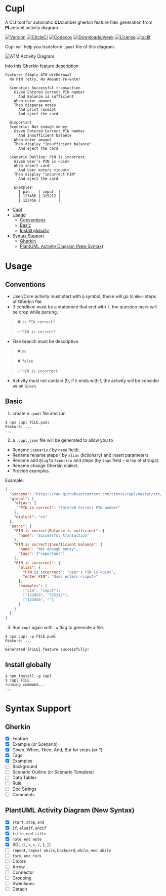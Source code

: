 # Cupl

A CLI tool for automatic **CU**cumber gherkin feature files generation from **PL**antuml activity diagram.

[![Version](https://img.shields.io/npm/v/cupl.svg)](https://npmjs.org/package/cupl)
[![CircleCI](https://circleci.com/gh/cinoss/cupl/tree/master.svg?style=shield)](https://circleci.com/gh/cinoss/cupl/tree/master)
[![Codecov](https://codecov.io/gh/cinoss/cupl/branch/master/graph/badge.svg)](https://codecov.io/gh/cinoss/cupl)
[![Downloads/week](https://img.shields.io/npm/dw/cupl.svg)](https://npmjs.org/package/cupl)
[![License](https://img.shields.io/npm/l/cupl.svg)](https://github.com/cinoss/cupl/blob/master/package.json)
[![oclif](https://img.shields.io/badge/cli-oclif-brightgreen.svg)](https://oclif.io)

<!-- [![Appveyor CI](https://ci.appveyor.com/api/projects/status/github/cinoss/cupl?branch=master&svg=true)](https://ci.appveyor.com/project/cinoss/cupl/branch/master) -->

Cupl will help you transform `.puml` file of this diagram.

![ATM Activity Diagram](https://raw.githubusercontent.com/cinoss/cupl/master/examples/ATM.png)

Into this Gherkin feature description

```gherkin
Feature: Simple ATM withdrawal
  No PIN retry, No Amount re-enter

  Scenario: Successful transaction
    Given Entered Correct PIN number
      And Balance is sufficient
    When enter amount
    Then dispense notes
      And print receipt
      And eject the card

  @important
  Scenario: Not enough money
    Given Entered Correct PIN number
      And Insufficient balance
    When enter amount
    Then display "Insufficient balance"
      And eject the card

  Scenario Outline: PIN is incorrect
    Given User's PIN is <pin>
    When insert card
      And User enters <input>
    Then display "incorrect PIN"
      And eject the card

    Examples:
      | pin    | input  |
      | 123456 | 325212 |
      | 123456 |        |
```

<!-- toc -->

- [Cupl](#cupl)
- [Usage](#usage)
  - [Conventions](#conventions)
  - [Basic](#basic)
  - [Install globally](#install-globally)
- [Syntax Support](#syntax-support)
  - [Gherkin](#gherkin)
  - [PlantUML Activity Diagram (New Syntax)](#plantuml-activity-diagram-new-syntax)
  <!-- tocstop -->

# Usage

## Conventions

- User/Core activity must start with `@` symbol, these will go to `When` steps of Gherkin file.
- If condition must be a statement that end with `?`, the question mark will be drop while parsing.

> :x: `is PIN correct?`

> :white_check_mark: `PIN is correct?`

- Else branch must be descriptive.

> :x: `no`

> :x: `false`

> :white_check_mark: `PIN is incorrect`

- Activity must not contain (!), if it ends with !, the activity will be consider as an `Given`.

## Basic

<!-- usage -->

1. create a `.puml` file and run

```sh-session
$ npx cupl FILE.puml
Feature: ...
...
```

2. a `.cupl.json` file will be generated to allow you to

- Rename `Scenario` ( by `name` field).
- Rename rename steps ( by `alias` dictionary) and insert parameters.
- Rename add `@tag` to `Scenario` and steps (by `tags` field - array of strings).
- Rename change Gherkin dialect.
- Provide examples.

Example:

```json
{
  "$schema": "https://raw.githubusercontent.com/cinoss/cupl/master/src/config.schema.json",
  "global": {
    "alias": {
      "PIN is correct": "Entered Correct PIN number"
    },
    "dialect": "en"
  },
  "paths": {
    "PIN is correct|Balance is sufficient": {
      "name": "Successful transaction"
    },
    "PIN is correct|Insufficient balance": {
      "name": "Not enough money",
      "tags": ["important"]
    },
    "PIN is incorrect": {
      "alias": {
        "PIN is incorrect": "User's PIN is <pin>",
        "enter PIN": "User enters <input>"
      },
      "examples": [
        ["pin", "input"],
        ["123456", "325212"],
        ["123456", ""]
      ]
    }
  }
}
```

3. Run `cupl` again with `-w` flag to generate a file.

```sh-session
$ npx cupl -w FILE.puml
Feature: ...
...
Generated [FILE].feature successfully!
```

## Install globally

```sh-session
$ npm install -g cupl
$ cupl FILE
running command...
...
```

<!-- usagestop -->

# Syntax Support

## Gherkin

- [x] Feature
- [x] Example (or Scenario)
- [x] Given, When, Then, And, But for steps (or \*)
- [x] Tags
- [x] Examples
- [ ] Background
- [ ] Scenario Outline (or Scenario Template)
- [ ] Data Tables
- [ ] Rule
- [ ] Doc Strings
- [ ] Comments

## PlantUML Activity Diagram (New Syntax)

- [x] `start`, `stop`, `end`
- [x] `if`, `elseif`, `endif`
- [x] `title`, `end title`
- [x] `note`, `end note`
- [x] SDL (`|`, `<`, `>`, `/`, `]`, `}`)
- [ ] `repeat`, `repeat while`, `backward`, `while`, `end while`
- [ ] `fork`, `end fork`
- [ ] Colors
- [ ] Arrow
- [ ] Connector
- [ ] Grouping
- [ ] Swimlanes
- [ ] Detach
